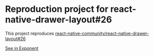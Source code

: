 # Reproduction project for react-native-drawer-layout#26

This project reproduces [react-native-community/react-native-drawer-layout#26](https://github.com/react-native-community/react-native-drawer-layout/issues/26)

[See in Exponent](https://exp.host/@danielmschmidt/react-native-drawer-layout-issue26)
